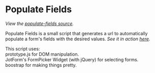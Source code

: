 Populate Fields
================================

*View the [populate-fields source](https://github.com/jotform/api-use-cases/tree/master/populate-fields).*


Populate Fields is a small script that generates a url to automatically populate a form's fields with the desired values.
*See it in action [here](https://www.jotform.com/populate-fields).*

This script uses:  
prototype.js for DOM manipulation.  
JotForm's FormPicker Widget (with jQuery) for selecting forms.  
boostrap for making things pretty.  
